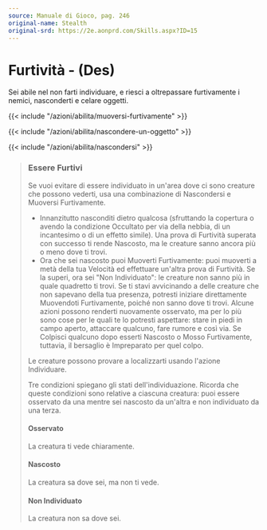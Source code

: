 ```yaml
---
source: Manuale di Gioco, pag. 246
original-name: Stealth
original-srd: https://2e.aonprd.com/Skills.aspx?ID=15
---
```


# Furtività - (Des)

Sei abile nel non farti individuare, e riesci a oltrepassare furtivamente i
nemici, nasconderti e celare oggetti.

{{< include "/azioni/abilita/muoversi-furtivamente" >}}

{{< include "/azioni/abilita/nascondere-un-oggetto" >}}

{{< include "/azioni/abilita/nascondersi" >}}

> ### Essere Furtivi
>
> Se vuoi evitare di essere individuato in un'area dove ci sono creature che
> possono vederti, usa una combinazione di Nascondersi e Muoversi Furtivamente.
>
> - Innanzitutto nasconditi dietro qualcosa (sfruttando la copertura o avendo la
>   condizione Occultato per via della nebbia, di un incantesimo o di un effetto
>   simile). Una prova di Furtività superata con successo ti rende Nascosto, ma
>   le creature sanno ancora più o meno dove ti trovi.
> - Ora che sei nascosto puoi Muoverti Furtivamente: puoi muoverti a metà della
>   tua Velocità ed effettuare un'altra prova di Furtività. Se la superi, ora
>   sei "Non Individuato": le creature non sanno più in quale quadretto ti
>   trovi. Se ti stavi avvicinando a delle creature che non sapevano della tua
>   presenza, potresti iniziare direttamente Muovendoti Furtivamente, poiché non
>   sanno dove ti trovi. Alcune azioni possono renderti nuovamente osservato, ma
>   per lo più sono cose per le quali te lo potresti aspettare: stare in piedi
>   in campo aperto, attaccare qualcuno, fare rumore e così via. Se Colpisci
>   qualcuno dopo esserti Nascosto o Mosso Furtivamente, tuttavia, il bersaglio
>   è Impreparato per quel colpo.
>
> Le creature possono provare a localizzarti usando l'azione Individuare.
>
> Tre condizioni spiegano gli stati dell'individuazione. Ricorda che queste
> condizioni sono relative a ciascuna creatura: puoi essere osservato da una
> mentre sei nascosto da un'altra e non individuato da una terza.
>
> #### Osservato
>
> La creatura ti vede chiaramente.
>
> #### Nascosto
>
> La creatura sa dove sei, ma non ti vede.
>
> #### Non Individuato
>
> La creatura non sa dove sei.

